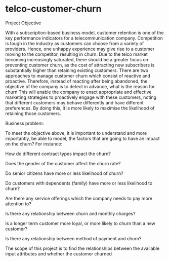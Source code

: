 # telco-customer-churn
Project Objective

With a subscription-based business model, customer retention is one of the key performance indicators for a telecommunication company. Competition is tough in the industry as customers can choose from a variety of providers. 
Hence, one unhappy experience may give rise to a customer moving to the competitor, resulting in churn. Due to the telco market becoming increasingly saturated, there should be a greater focus on preventing customer churn, as the cost of attracting new subscribers is substantially higher than retaining existing customers. There are two approaches to manage customer churn which consist of reactive and proactive. Therefore, instead of reacting after being abandoned, the objective of the company is to detect in advance, what is the reason for churn  This will enable the company to enact appropriate and effective marketing strategies to proactively engage with these customers, noting that different customers may behave differently and have different preferences. By doing this, it is more likely to maximise the likelihood of retaining those customers.

Business problem:

To meet the objective above, it is important to understand and more importantly, be able to model, the factors that are going to have an impact on the churn? For instance:

How do different contract types impact the churn?

Does the gender of the customer affect the churn rate?

Do senior citizens have more or less likelihood of churn?

Do customers with dependents (family) have more or less likelihood to churn?

Are there any service offerings which the company needs to pay more attention to?

Is there any relationship between churn and monthly charges?

Is a longer term customer more loyal, or more likely to churn than a new customer?

Is there any relationship between method of payment and churn?

The scope of this project is to find the relationships between the available input attributes and whether the customer churned
